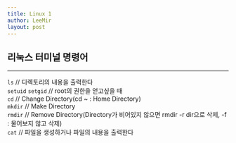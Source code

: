 ```yaml
---
title: Linux 1
author: LeeMir
layout: post
---
```

## 리눅스 터미널 명령어
- - -
`ls` // 디렉토리의 내용을 출력한다<br>
`setuid` `setgid` // root의 권한을 얻고싶을 때<br>
`cd` // Change Directory(cd ~ : Home Directory)<br>
`mkdir` // Make Directory<br>
`rmdir` // Remove Directory(Directory가 비어있지 않으면   rmdir -r dir으로 삭제, -f : 물어보지 않고 삭제)<br>
`cat` // 파일을 생성하거나 파일의 내용을 출력한다<br>